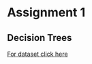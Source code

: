 # Assignment 1
## Decision Trees

[For dataset click here](https://archive.ics.uci.edu/ml/datasets/car+evaluation)
